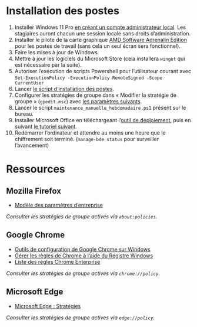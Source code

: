 # Installation des postes

1. Installer Windows 11 Pro [en créant un compte administrateur local](https://github.com/at2f/regler_problemes#installer-windows-sans-compte-microsoft). Les stagiaires auront chacun une session locale sans droits d’administration.
2. Installer le pilote de la carte graphique [AMD Software Adrenalin Edition](https://www.amd.com/fr/support) pour les postes de travail (sans cela un seul écran sera fonctionnel).
3. Faire les mises à jour de Windows.
4. Mettre à jour les logiciels du Microsoft Store (cela installera `winget` qui est nécessaire par la suite).
5. Autoriser l’exécution de scripts Powershell pour l’utilisateur courant avec `Set-ExecutionPolicy -ExecutionPolicy RemoteSigned -Scope CurrentUser`
6. Lancer [le script d’installation des postes](https://github.com/at2f/config/blob/main/e-formation/script_installation_postes_e-formation.ps1).
7. Configurer les stratégies de groupe dans « Modifier la stratégie de groupe » (`gpedit.msc`) avec [les paramètres suivants](https://github.com/at2f/config/blob/main/e-formation/Param%C3%A8tres%20de%20strat%C3%A9gie%20de%20groupe.md).
8. Lancer le script `maintenance_manuelle_hebdomadaire.ps1` présent sur le bureau.
9. Installer Microsoft Office en téléchargeant l’[outil de déploiement](https://admin.microsoft.com/#/subscriptions), puis en suivant [le tutoriel suivant](https://docs.google.com/document/d/1raVn8bcfgSG9izhp-WfKvMbBZbZGmmKeLbbcRfGL7MU/edit#heading=h.gfwx3hncy8z1).
10. Redémarrer l’ordinateur et attendre au moins une heure que le chiffrement soit terminé. (`manage-bde status` pour surveiller l’avancement)

# Ressources
## Mozilla Firefox
- [Modèle des paramètres d’entreprise](https://github.com/mozilla/policy-templates)
 
*Consulter les stratégies de groupe actives via `about:policies`.*

## Google Chrome
- [Outils de configuration de Google Chrome sur Windows](https://support.google.com/chrome/a/topic/6242754)
- [Gérer les règles de Chrome à l’aide du Registre Windows](https://support.google.com/chrome/a/answer/9131254?hl=fr)
- [Liste des règles Chrome Enterprise](https://chromeenterprise.google/policies/)

*Consulter les stratégies de groupe actives via `chrome://policy`.*

## Microsoft Edge
- [Microsoft Edge : Stratégies](https://docs.microsoft.com/fr-fr/deployedge/microsoft-edge-policies)

*Consulter les stratégies de groupe actives via `edge://policy`.*
